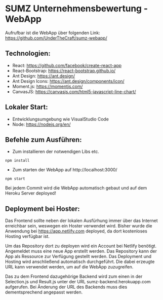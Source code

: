 # SUMZ Unternehmensbewertung - WebApp
Aufrufbar ist die WebApp über folgenden Link: https://github.com/UnderTheCraft/sumz-webapp/

## Technologien:
- React: https://github.com/facebook/create-react-app
- React-Bootstrap: https://react-bootstrap.github.io/
- Ant Design: https://ant.design/
- Ant Design Icons: https://ant.design/components/icon/
- Moment.js: https://momentjs.com/
- CanvasJS: https://canvasjs.com/html5-javascript-line-chart/

## Lokaler Start:
- Entwicklungsumgebung wie VisualStudio Code
- Node: https://nodejs.org/en/

## Befehle zum Ausführen:
- Zum installieren der notwendigen Libs etc.
```
npm install
```

- Zum starten der WebApp auf http://localhost:3000/
```
npm start
```


Bei jedem Commit wird die WebApp automatisch gebaut und auf dem Heroku Server deployed!


## Deployment bei Hoster:

Das Frontend sollte neben der lokalen Ausfürhung immer über das Internet erreichbar sein, weswegen ein Hoster verwendet wird.
Bisher wurde die Anwendung bei https://app.netlify.com deployed, da dort kostenloses Hosting verfügbar ist.

Um das Repository dort zu deployen wird ein Account bei Netlify benötigt.
Angemeldet muss eine neue App erstellt werden. Das Repository kann der App als Ressource zur Verfügung gestellt werden.
Das Deployment und Hosting wird anschließend automatisch durchgeführt. Die dabei erzeugte URL kann verwendet werden, um auf die WebApp zuzugreifen.

Das zu dem Frontend dazugehörige Backend wird zum einen in der Selection.js und Result.js unter der URL sumz-backend.herokuapp.com aufgerufen.
Bei Änderung der URL des Backends muss dies dementsprechend angepasst werden. 

